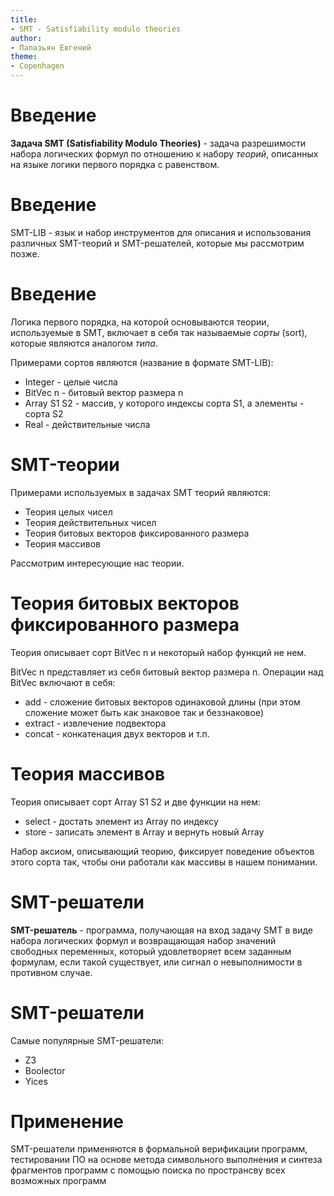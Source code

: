```yaml
---
title:
- SMT - Satisfiability modulo theories
author:
- Папазьян Евгений
theme:
- Copenhagen
---
```


# Введение
**Задача SMT (Satisfiability Modulo Theories)** - задача 
разрешимости набора логических формул по отношению к
набору _теорий_, описанных на языке логики первого порядка с равенством.

# Введение
SMT-LIB - язык и набор инструментов для описания и использования
различных SMT-теорий и SMT-решателей, которые мы рассмотрим позже.

# Введение
Логика первого порядка, на которой основываются теории, используемые
в SMT, включает в себя так называемые _сорты_ (sort), которые
являются аналогом _типа_.

Примерами сортов являются (название в формате SMT-LIB):

* Integer - целые числа
* BitVec n - битовый вектор размера n
* Array S1 S2 - массив, у которого индексы сорта S1, а элементы -
сорта S2
* Real - действительные числа

# SMT-теории
Примерами используемых в задачах SMT теорий являются:

* Теория целых чисел
* Теория действительных чисел
* Теория битовых векторов фиксированного размера
* Теория массивов

Рассмотрим интересующие нас теории.

# Теория битовых векторов фиксированного размера
Теория описывает сорт BitVec n и некоторый набор функций не нем.

BitVec n представляет из себя битовый вектор размера n.
Операции над BitVec включают в себя:

* add - сложение битовых векторов одинаковой длины
(при этом сложение может быть как знаковое так и беззнаковое)
* extract - извлечение подвектора
* concat - конкатенация двух векторов
и т.п.

# Теория массивов
Теория описывает сорт Array S1 S2 и две функции на нем:

* select - достать элемент из Array по индексу
* store - записать элемент в Array и вернуть новый Array

Набор аксиом, описывающий теорию, фиксирует поведение объектов
этого сорта так, чтобы они работали как массивы в нашем понимании.

# SMT-решатели
**SMT-решатель** - программа, получающая на вход задачу SMT в виде 
набора логических формул и возвращающая
набор значений свободных переменных, который
удовлетворяет всем заданным формулам, если такой существует,
или сигнал о невыполнимости в противном случае.

# SMT-решатели
Самые популярные SMT-решатели:

* Z3
* Boolector
* Yices

# Применение
SMT-решатели применяются в формальной верификации программ,
тестировании ПО на основе метода символьного выполнения и
синтеза фрагментов программ с помощью поиска по пространсву
всех возможных программ


